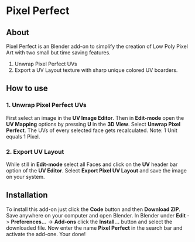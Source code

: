 # **Pixel Perfect**
## **About**
Pixel Perfect is an Blender add-on to simplify the creation of Low Poly Pixel Art with two small but time saving features. 

1. Unwrap Pixel Perfect UVs
2. Export a UV Layout texture with sharp unique colored UV boarders.

## **How to use**
### 1. Unwrap Pixel Perfect  UVs
First select an image in the **UV Image Editor**. Then in **Edit-mode** open the **UV Mapping** options by pressing **U** in the **3D View**. Select **Unwrap Pixel Perfect**. The UVs of every selected face gets recalculated. Note: 1 Unit equals 1 Pixel.
### 2. Export UV Layout
While still in **Edit-mode** select all Faces and click on the **UV** header bar option of the **UV Editor**. Select **Export Pixel UV Layout** and save the image on your system.

## **Installation**
To install this add-on just click the **Code** button and then **Download ZIP**. Save anywhere on your computer and open Blender. 
In Blender under **Edit** -> **Preferences...** -> **Add-ons** click the **Install...** button and select the downloaded file. Now enter the name **Pixel Perfect** in the search bar and activate the add-one. Your done!